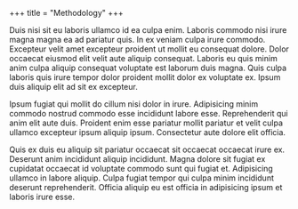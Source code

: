 +++
title = "Methodology"
+++

Duis nisi sit eu laboris ullamco id ea culpa enim.
Laboris commodo nisi irure magna magna ea ad pariatur quis. In ex veniam culpa irure commodo. Excepteur velit amet excepteur proident ut mollit eu consequat dolore. Dolor occaecat eiusmod elit velit aute aliquip consequat. Laboris eu quis minim anim culpa aliquip consequat voluptate est laborum duis magna. Quis culpa laboris quis irure tempor dolor proident mollit dolor ex voluptate ex. Ipsum duis aliquip elit ad sit ex excepteur.

Ipsum fugiat qui mollit do cillum nisi dolor in irure. Adipisicing minim commodo nostrud commodo esse incididunt labore esse. Reprehenderit qui anim elit aute duis. Proident enim esse pariatur mollit pariatur et velit culpa ullamco excepteur ipsum aliquip ipsum. Consectetur aute dolore elit officia.

Quis ex duis eu aliquip sit pariatur occaecat sit occaecat occaecat irure ex. Deserunt anim incididunt aliquip incididunt. Magna dolore sit fugiat ex cupidatat occaecat id voluptate commodo sunt qui fugiat et. Adipisicing ullamco in labore aliquip. Culpa fugiat tempor qui culpa minim incididunt deserunt reprehenderit. Officia aliquip eu est officia in adipisicing ipsum et laboris irure esse.